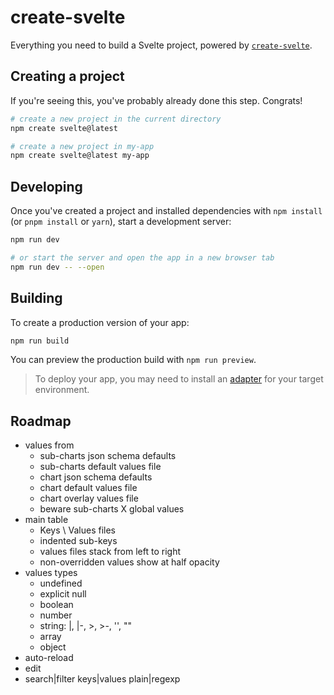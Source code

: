# create-svelte

Everything you need to build a Svelte project, powered by [`create-svelte`](https://github.com/sveltejs/kit/tree/main/packages/create-svelte).

## Creating a project

If you're seeing this, you've probably already done this step. Congrats!

```bash
# create a new project in the current directory
npm create svelte@latest

# create a new project in my-app
npm create svelte@latest my-app
```

## Developing

Once you've created a project and installed dependencies with `npm install` (or `pnpm install` or `yarn`), start a development server:

```bash
npm run dev

# or start the server and open the app in a new browser tab
npm run dev -- --open
```

## Building

To create a production version of your app:

```bash
npm run build
```

You can preview the production build with `npm run preview`.

> To deploy your app, you may need to install an [adapter](https://kit.svelte.dev/docs/adapters) for your target environment.

## Roadmap

* values from
	* sub-charts json schema defaults
	* sub-charts default values file
	* chart json schema defaults
	* chart default values file
	* chart overlay values file
	* beware sub-charts X global values
* main table
	* Keys \ Values files
	* indented sub-keys
	* values files stack from left to right
	* non-overridden values show at half opacity
* values types
	* undefined
	* explicit null
	* boolean
	* number
	* string: |, |-, >, >-, '', ""
	* array
	* object
* auto-reload
* edit
* search|filter keys|values plain|regexp
